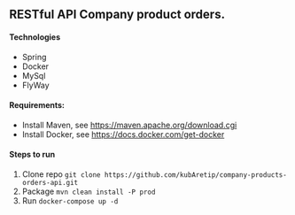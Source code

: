 ## RESTful API Company product orders.

#### Technologies
* Spring
* Docker
* MySql
* FlyWay

#### Requirements:
* Install Maven, see https://maven.apache.org/download.cgi
* Install Docker, see https://docs.docker.com/get-docker

#### Steps to run
1. Clone repo
``git clone https://github.com/kubAretip/company-products-orders-api.git``
2. Package
``mvn clean install -P prod``
3. Run
``docker-compose up -d``